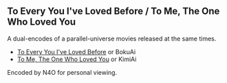 ## To Every You I've Loved Before / To Me, The One Who Loved You

A dual-encodes of a parallel-universe movies released at the same times.

- [To Every You I've Loved Before](https://anilist.co/anime/139310/) or BokuAi
- [To Me, The One Who Loved You](https://anilist.co/anime/139311/) or KimiAi

Encoded by N4O for personal viewing.
